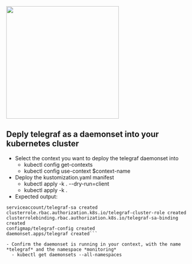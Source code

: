 <img style="width:300px;margin-right:10px;text-align:center;" src="https://kubernetes.io/_common-resources/images/flower.svg" />

## Deply telegraf as a daemonset into your kubernetes cluster
- Select the context you want to deploy the telegraf daemonset into
  - kubectl config get-contexts
  - kubectl config use-context $context-name
- Deploy the kustomization.yaml manifest
  - kubectl apply -k . --dry-run=client
  - kubectl apply -k .
- Expected output:
```namespace/monitoring created
serviceaccount/telegraf-sa created
clusterrole.rbac.authorization.k8s.io/telegraf-cluster-role created
clusterrolebinding.rbac.authorization.k8s.io/telegraf-sa-binding created
configmap/telegraf-config created
daemonset.apps/telegraf created```

- Confirm the daemonset is running in your context, with the name *telegraf* and the namespace *monitoring*
  - kubectl get daemonsets --all-namespaces